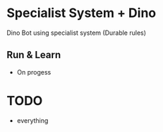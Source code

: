 # Specialist System + Dino

Dino Bot using specialist system (Durable rules)

## Run & Learn

* On progess

# TODO

* everything
